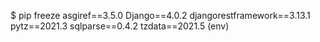 $ pip freeze
asgiref==3.5.0
Django==4.0.2
djangorestframework==3.13.1
pytz==2021.3
sqlparse==0.4.2
tzdata==2021.5
(env)
